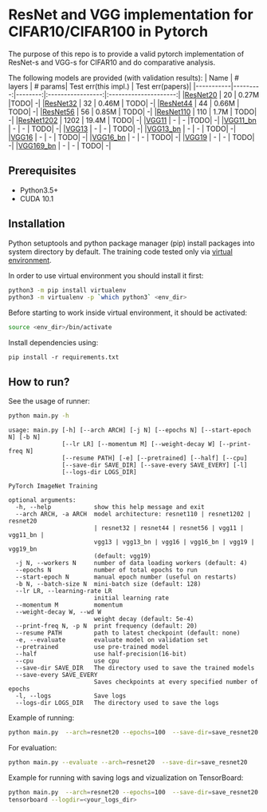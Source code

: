 # ResNet and VGG implementation for CIFAR10/CIFAR100 in Pytorch
The purpose of this repo is to provide a valid pytorch implementation of ResNet-s and VGG-s for CIFAR10 and do comparative analysis.

The following models are provided (with validation results):
| Name      | # layers | # params| Test err(this impl.) | Test err(papers)|
|-----------|---------:|--------:|:-----------------:|:---------------------:|
|[ResNet20]()   |    20    | 0.27M   |TODO| -|
|[ResNet32]()  |    32    | 0.46M   | TODO| -|
|[ResNet44]()   |    44    | 0.66M   | TODO| -|
|[ResNet56]()   |    56    | 0.85M   | TODO| -|
|[ResNet110]()  |   110    |  1.7M   | TODO| -|
|[ResNet1202]() |  1202    | 19.4M   | TODO| -|
|[VGG11]()   |    -    | -   |TODO| -|
|[VGG11_bn]()  |    -    | -   | TODO| -|
|[VGG13]()   |    -    | -   | TODO| -|
|[VGG13_bn]()   |    -    | -   | TODO| -|
|[VGG16]()  |   -    |  -   | TODO| -|
|[VGG16_bn]() |  -    | -   | TODO| -|
|[VGG19]()  |   -    |  -   | TODO| -|
|[VGG169_bn]() |  -    | -   | TODO| -|
## Prerequisites
* Python3.5+
* CUDA 10.1

## Installation
Python setuptools and python package manager (pip) install packages into system directory by default.  The training code tested only via [virtual environment](https://docs.python.org/3/tutorial/venv.html).

In order to use virtual environment you should install it first:

```bash
python3 -m pip install virtualenv
python3 -m virtualenv -p `which python3` <env_dir>
```

Before starting to work inside virtual environment, it should be activated:

```bash
source <env_dir>/bin/activate
```

Install dependencies using:

```
pip install -r requirements.txt
```

## How to run?
See the usage of runner:
```bash
python main.py -h
```
```
usage: main.py [-h] [--arch ARCH] [-j N] [--epochs N] [--start-epoch N] [-b N]
               [--lr LR] [--momentum M] [--weight-decay W] [--print-freq N]
               [--resume PATH] [-e] [--pretrained] [--half] [--cpu]
               [--save-dir SAVE_DIR] [--save-every SAVE_EVERY] [-l]
               [--logs-dir LOGS_DIR]

PyTorch ImageNet Training

optional arguments:
  -h, --help            show this help message and exit
  --arch ARCH, -a ARCH  model architecture: resnet110 | resnet1202 | resnet20
                        | resnet32 | resnet44 | resnet56 | vgg11 | vgg11_bn |
                        vgg13 | vgg13_bn | vgg16 | vgg16_bn | vgg19 | vgg19_bn
                        (default: vgg19)
  -j N, --workers N     number of data loading workers (default: 4)
  --epochs N            number of total epochs to run
  --start-epoch N       manual epoch number (useful on restarts)
  -b N, --batch-size N  mini-batch size (default: 128)
  --lr LR, --learning-rate LR
                        initial learning rate
  --momentum M          momentum
  --weight-decay W, --wd W
                        weight decay (default: 5e-4)
  --print-freq N, -p N  print frequency (default: 20)
  --resume PATH         path to latest checkpoint (default: none)
  -e, --evaluate        evaluate model on validation set
  --pretrained          use pre-trained model
  --half                use half-precision(16-bit)
  --cpu                 use cpu
  --save-dir SAVE_DIR   The directory used to save the trained models
  --save-every SAVE_EVERY
                        Saves checkpoints at every specified number of epochs
  -l, --logs            Save logs
  --logs-dir LOGS_DIR   The directory used to save the logs
```

Example of running:
```bash
python main.py  --arch=resnet20 --epochs=100  --save-dir=save_resnet20
```
For evaluation:
```bash
python main.py --evaluate --arch=resnet20  --save-dir=save_resnet20
```

Example for running with saving logs and vizualization on TensorBoard:
```bash
python main.py  --arch=resnet20 --epochs=100  --save-dir=save_resnet20 -l --logs-dir=<your_logs_dir>
tensorboard --logdir=<your_logs_dir>
```
